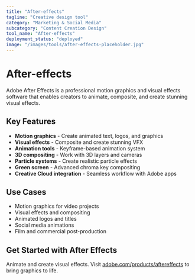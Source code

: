 ```yaml
---
title: "After-effects"
tagline: "Creative design tool"
category: "Marketing & Social Media"
subcategory: "Content Creation Design"
tool_name: "After-effects"
deployment_status: "deployed"
image: "/images/tools/after-effects-placeholder.jpg"
---
```


# After-effects

Adobe After Effects is a professional motion graphics and visual effects software that enables creators to animate, composite, and create stunning visual effects.

## Key Features

- **Motion graphics** - Create animated text, logos, and graphics
- **Visual effects** - Composite and create stunning VFX
- **Animation tools** - Keyframe-based animation system
- **3D compositing** - Work with 3D layers and cameras
- **Particle systems** - Create realistic particle effects
- **Green screen** - Advanced chroma key compositing
- **Creative Cloud integration** - Seamless workflow with Adobe apps

## Use Cases

- Motion graphics for video projects
- Visual effects and compositing
- Animated logos and titles
- Social media animations
- Film and commercial post-production

## Get Started with After Effects

Animate and create visual effects. Visit [adobe.com/products/aftereffects](https://www.adobe.com/products/aftereffects.html) to bring graphics to life.
